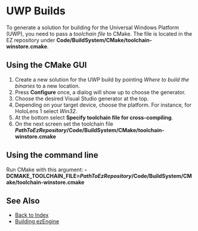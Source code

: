 # UWP Builds

To generate a solution for building for the Universal Windows Platform (UWP), you need to pass a *toolchain file* to CMake. The file is located in the EZ repository under **Code/BuildSystem/CMake/toolchain-winstore.cmake**.

## Using the CMake GUI

1. Create a new solution for the UWP build by pointing *Where to build the binaries* to a new location.
1. Press **Configure** once, a dialog will show up to choose the generator.
1. Choose the desired Visual Studio generator at the top.
1. Depending on your target device, choose the platform. For instance, for HoloLens 1 select *Win32*.
1. At the bottom select **Specify toolchain file for cross-compiling**.
1. On the next screen set the toolchain file **_PathToEzRepository_/Code/BuildSystem/CMake/toolchain-winstore.cmake**

## Using the command line

Run CMake with this argument: **-DCMAKE_TOOLCHAIN_FILE=_PathToEzRepository_/Code/BuildSystem/CMake/toolchain-winstore.cmake**

## See Also

* [Back to Index](../index.md)
* [Building ezEngine](building-ez.md)
